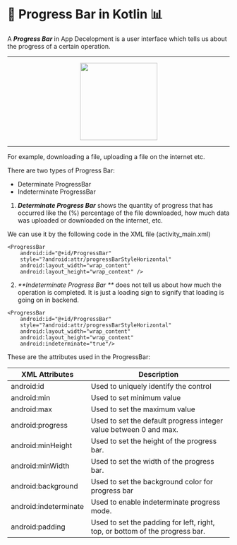 

# 📱 Progress Bar in Kotlin 📊

A _**Progress Bar**_ in App Decelopment is a user interface which tells us about the progress of a certain operation.

<hr>

<div align = "center">
<img src = "https://user-images.githubusercontent.com/59731205/136401466-75dff0c2-ae50-49b7-a154-aafef794753a.png" width = "175">
</div>

<hr>

For example, downloading a file, uploading a file on the internet etc.

There are two types of Progress Bar:
* Determinate ProgressBar
* Indeterminate ProgressBar

1. _**Determinate Progress Bar**_ shows the quantity of progress that has occurred like the (%) percentage of the file downloaded, how much data was uploaded or downloaded on the internet, etc.

We can use it by the following code in the XML file (activity_main.xml)

```
<ProgressBar
	android:id="@+id/ProgressBar"
	style="?android:attr/progressBarStyleHorizontal"
	android:layout_width="wrap_content"
	android:layout_height="wrap_content" />
```

2. _**Indeterminate Progress Bar **_ does not tell us about how much the operation is completed. It is just a loading sign to signify that loading is going on in backend.

```
<ProgressBar
	android:id="@+id/ProgressBar"
	style="?android:attr/progressBarStyleHorizontal"
	android:layout_width="wrap_content"
	android:layout_height="wrap_content"
	android:indeterminate="true"/>
```
These are the attributes used in the ProgressBar:


XML Attributes | Description |
---------------|-------------|
android:id | Used to uniquely identify the control|
android:min | Used to set minimum value|
android:max | Used to set the maximum value|
android:progress | Used to set the default progress integer value between 0 and max.|
android:minHeight | Used to set the height of the progress bar.|
android:minWidth | Used to set the width of the progress bar.|
android:background | Used to set the background color for progress bar|
android:indeterminate | Used to enable indeterminate progress mode.|
android:padding | Used to set the padding for left, right, top, or bottom of the progress bar.|

